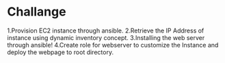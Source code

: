 # Challange

1.Provision EC2 instance through ansible.
2.Retrieve the IP Address of instance using dynamic inventory concept.
3.Installing  the web server through ansible!
4.Create role for webserver to customize the Instance and deploy the webpage to root directory.
